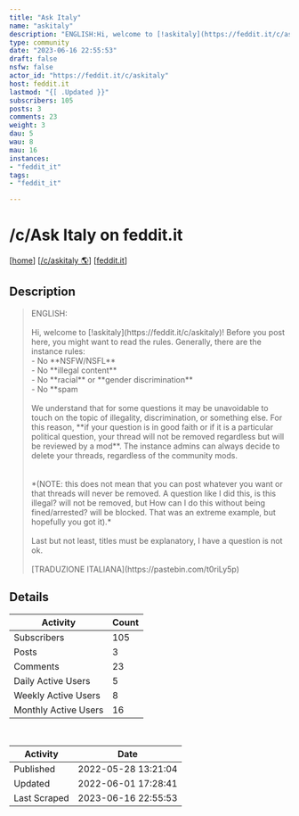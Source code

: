 ```yaml
---
title: "Ask Italy" 
name: "askitaly"
description: "ENGLISH:Hi, welcome to [!askitaly](https://feddit.it/c/askitaly)! Before you post here, you might want to read the rules. Generally, there are the instance rules: - No **NSFW/NSFL** -  No **illegal content** - No **racial** or **gender discrimination** - No **spamWe understand that for some questions it may be unavoidable to touch on the topic of illegality, discrimination, or something else. For this reason, **if your question is in good faith or if it is a particular political question, your thread will not be removed regardless but will be reviewed by a mod**. The instance admins can always decide to delete your threads, regardless of the community mods.*(NOTE: this does not mean that you can post whatever you want or that threads will never be removed. A question like I did this, is this illegal? will not be removed, but How can I do this without being fined/arrested? will be blocked. That was an extreme example, but hopefully you got it).*Last but not least, titles must be explanatory, I have a question is not ok.[TRADUZIONE ITALIANA](https://pastebin.com/t0riLy5p)"
type: community
date: "2023-06-16 22:55:53"
draft: false
nsfw: false
actor_id: "https://feddit.it/c/askitaly"
host: feddit.it
lastmod: "{[ .Updated }}"
subscribers: 105
posts: 3
comments: 23
weight: 3
dau: 5
wau: 8
mau: 16
instances:
- "feddit_it"
tags: 
- "feddit_it"

---
```


# /c/Ask Italy on feddit.it

[[home](/)]
[[/c/askitaly 🌎](https://feddit.it/c/askitaly)]
[[feddit.it](/instances/feddit_it)]


## Description 

<blockquote class="description">
ENGLISH:<br><br>Hi, welcome to [!askitaly](https://feddit.it/c/askitaly)! Before you post here, you might want to read the rules. Generally, there are the instance rules:<br> - No **NSFW/NSFL**<br> -  No **illegal content**<br> - No **racial** or **gender discrimination**<br> - No **spam<br><br>We understand that for some questions it may be unavoidable to touch on the topic of illegality, discrimination, or something else. For this reason, **if your question is in good faith or if it is a particular political question, your thread will not be removed regardless but will be reviewed by a mod**. The instance admins can always decide to delete your threads, regardless of the community mods.<br><br><br>*(NOTE: this does not mean that you can post whatever you want or that threads will never be removed. A question like I did this, is this illegal? will not be removed, but How can I do this without being fined/arrested? will be blocked. That was an extreme example, but hopefully you got it).*<br><br>Last but not least, titles must be explanatory, I have a question is not ok.<br><br>[TRADUZIONE ITALIANA](https://pastebin.com/t0riLy5p)
</blockquote>


## Details

| Activity | Count  |
|----------------------|---|
| Subscribers          | 105 |
| Posts                | 3  |
| Comments             | 23  |
| Daily Active Users   | 5  |
| Weekly Active Users  | 8  |
| Monthly Active Users | 16  |

<br>

| Activity | Date |
|----------------------|---|
| Published            | 2022-05-28 13:21:04 |
| Updated              | 2022-06-01 17:28:41 |
| Last Scraped         | 2023-06-16 22:55:53 |
